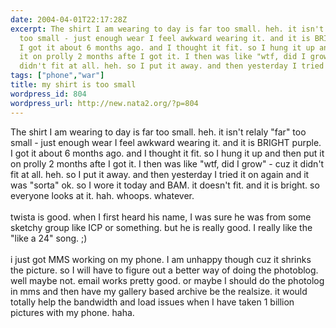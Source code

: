 ```yaml
---
date: 2004-04-01T22:17:28Z
excerpt: The shirt I am wearing to day is far too small. heh. it isn't relaly "far"
  too small - just enough wear I feel awkward wearing it. and it is BRIGHT purple.
  I got it about 6 months ago. and I thought it fit. so I hung it up and then put
  it on prolly 2 months afte I got it. I then was like "wtf, did I grow"  - cuz it
  didn't fit at all. heh. so I put it away. and then yesterday I tried it on again...
tags: ["phone","war"]
title: my shirt is too small
wordpress_id: 804
wordpress_url: http://new.nata2.org/?p=804
---
```


The shirt I am wearing to day is far too small. heh. it isn't relaly "far" too small - just enough wear I feel awkward wearing it. and it is BRIGHT purple. I got it about 6 months ago. and I thought it fit. so I hung it up and then put it on prolly 2 months afte I got it. I then was like "wtf, did I grow"  - cuz it didn't fit at all. heh. so I put it away. and then yesterday I tried it on again and it was "sorta" ok. so I wore it today and BAM. it doesn't fit. and it is bright. so everyone looks at it. hah. whoops. whatever. <br/><br/>twista is good. when I first heard his name, I was sure he was from some sketchy group like ICP or something. but he is really good. I really like the "like a 24" song. ;)<br/><br/>i just got MMS working on my phone. I am unhappy though cuz it shrinks the picture. so I will have to figure out a better way of doing the photoblog. well maybe not. email works pretty good. or maybe I should do the photolog in mms and then have my gallery based archive be the realsize. it would totally help the bandwidth and load issues when I have taken 1 billion pictures with my phone. haha. 
